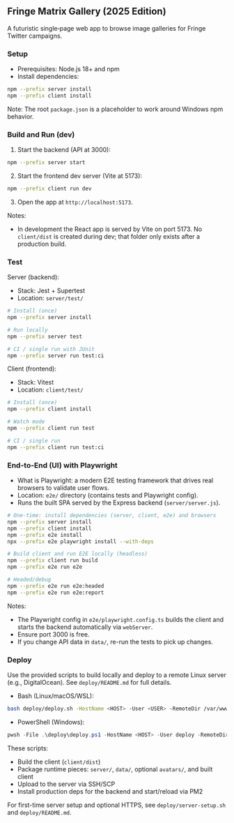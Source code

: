 ## Fringe Matrix Gallery (2025 Edition)

A futuristic single‑page web app to browse image galleries for Fringe Twitter campaigns.

### Setup
- Prerequisites: Node.js 18+ and npm
- Install dependencies:

```bash
npm --prefix server install
npm --prefix client install
```

Note: The root `package.json` is a placeholder to work around Windows npm behavior.

### Build and Run (dev)
1) Start the backend (API at 3000):

```bash
npm --prefix server start
```

2) Start the frontend dev server (Vite at 5173):

```bash
npm --prefix client run dev
```

3) Open the app at `http://localhost:5173`.

Notes:
- In development the React app is served by Vite on port 5173. No `client/dist` is created during dev; that folder only exists after a production build.

### Test
Server (backend):

- Stack: Jest + Supertest
- Location: `server/test/`

```bash
# Install (once)
npm --prefix server install

# Run locally
npm --prefix server test

# CI / single run with JUnit
npm --prefix server run test:ci
```

Client (frontend):

- Stack: Vitest
- Location: `client/test/`

```bash
# Install (once)
npm --prefix client install

# Watch mode
npm --prefix client run test

# CI / single run
npm --prefix client run test:ci
```

### End-to-End (UI) with Playwright

- What is Playwright: a modern E2E testing framework that drives real browsers to validate user flows.
- Location: `e2e/` directory (contains tests and Playwright config).
- Runs the built SPA served by the Express backend (`server/server.js`).

```bash
# One-time: install dependencies (server, client, e2e) and browsers
npm --prefix server install
npm --prefix client install
npm --prefix e2e install
npx --prefix e2e playwright install --with-deps

# Build client and run E2E locally (headless)
npm --prefix client run build
npm --prefix e2e run e2e

# Headed/debug
npm --prefix e2e run e2e:headed
npm --prefix e2e run e2e:report
```

Notes:
- The Playwright config in `e2e/playwright.config.ts` builds the client and starts the backend automatically via `webServer`.
- Ensure port 3000 is free.
- If you change API data in `data/`, re-run the tests to pick up changes.

### Deploy
Use the provided scripts to build locally and deploy to a remote Linux server (e.g., DigitalOcean). See `deploy/README.md` for full details.

- Bash (Linux/macOS/WSL):

```bash
bash deploy/deploy.sh -HostName <HOST> -User <USER> -RemoteDir /var/www/fringematrix -AppName fringematrix
```

- PowerShell (Windows):

```powershell
pwsh -File .\deploy\deploy.ps1 -HostName <HOST> -User deploy -RemoteDir /var/www/fringematrix -AppName fringematrix
```

These scripts:
- Build the client (`client/dist`)
- Package runtime pieces: `server/`, `data/`, optional `avatars/`, and built client
- Upload to the server via SSH/SCP
- Install production deps for the backend and start/reload via PM2

For first-time server setup and optional HTTPS, see `deploy/server-setup.sh` and `deploy/README.md`.
